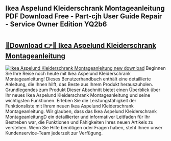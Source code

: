 ## Ikea Aspelund Kleiderschrank Montageanleitung PDF Download Free - Part-cjh User Guide Repair - Service Owner Edition YQ2b6

# <h2><a href="http://df6nud.blite.top/?on=Ikea+Aspelund+Kleiderschrank+Montageanleitung">🔗Download 👉🔴 Ikea Aspelund Kleiderschrank Montageanleitung</a></h2>

[![Ikea Aspelund Kleiderschrank Montageanleitung new download](https://i.imgur.com/lujVjoI.png)](http://df6nud.blite.top/?on=Ikea+Aspelund+Kleiderschrank+Montageanleitung)
Beginnen Sie Ihre Reise noch heute mit Ikea Aspelund Kleiderschrank Montageanleitung! Dieses Benutzerhandbuch enthält eine detaillierte Anleitung, die Ihnen hilft, das Beste aus Ihrem Produkt herauszuholen. Grundlegendes zum Produkt Dieser Abschnitt bietet einen Überblick über Ihr neues Ikea Aspelund Kleiderschrank Montageanleitung und seine wichtigsten Funktionen. Erleben Sie die Leistungsfähigkeit der Funktionsliste mit Ihrem neuen Ikea Aspelund Kleiderschrank Montageanleitung. Wir glauben, dass das Ikea Aspelund Kleiderschrank MontageanleitungD ein detaillierter und informativer Leitfaden für Ihr Bestreben war, die Funktionen und Fähigkeiten Ihres neuen Artikels zu verstehen. Wenn Sie Hilfe benötigen oder Fragen haben, steht Ihnen unser Kundenservice-Team jederzeit zur Verfügung.
